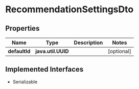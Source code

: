 

# RecommendationSettingsDto


## Properties

Name | Type | Description | Notes
------------ | ------------- | ------------- | -------------
**defaultId** | **java.util.UUID** |  |  [optional]


## Implemented Interfaces

* Serializable


